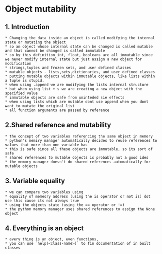 # Object mutability

## 1. Introduction 
	* Changing the data inside an object is called modifying the internal state or mutating the object
	* so an object whose internal state can be changed is called mutable and that cannot be changed is called immutable
	* so by this definition int, float, booleans are all immutable since we never modify internal state but just assign a new object for modification 
	* strings,tuples and frozen sets, and user defined classes
	* mutable objects - lists,sets,dictionaries, and user defined classes
	* putting mutable objects within immutable objects, like lists within a tuple is stupid.
	* when using .append we are modifying the lists internal structure
	* but when using list + s we are creating a new object with the specified value
	* immutable objects are safe from uninteded sie effects
	* when using lists which are mutable dont use append when you dont want to mutate the original list
	* all function arguments are passed by reference

## 2.Shared reference and mutability
	* the concept of two variables referencing the same object in memory
	* python's memiry manager automatically decides to reuse references to values that more than one variable has
	* this is safe since all these objects are immutable, so its sort of safe
	* shared references to mutable objects is probably not a good ides 
	* the memory manager doesn't do shared references automatically for mutable objects

## 3. Variable equality
	* we can compare two variables using 
	* equality of memeory address (using the is operator or not is) dot use this cause its not always true
	* using the objects state (using the == operator or !=)
	* the python memory manager uses shared references to assign the None object
	
## 4. Everything is an object
	* every thing is an object, even functions, 
	* you can use `help(<class-name>)` to fin documentation of in built classes

